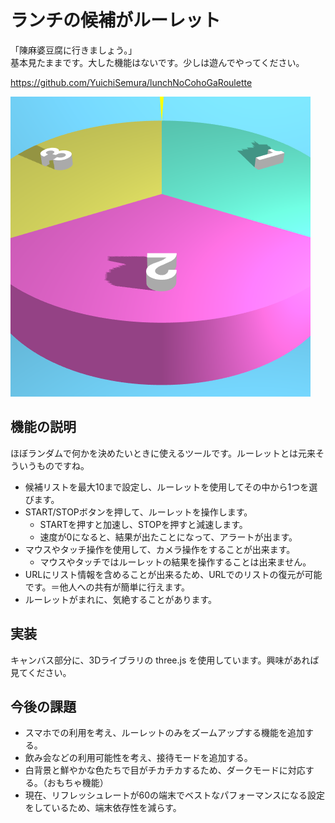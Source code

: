 # ランチの候補がルーレット

「陳麻婆豆腐に行きましょう。」  
基本見たままです。大した機能はないです。少しは遊んでやってください。

https://github.com/YuichiSemura/lunchNoCohoGaRoulette

![favicon](./favicon.png)

## 機能の説明

ほぼランダムで何かを決めたいときに使えるツールです。ルーレットとは元来そういうものですね。

- 候補リストを最大10まで設定し、ルーレットを使用してその中から1つを選びます。
- START/STOPボタンを押して、ルーレットを操作します。
    - STARTを押すと加速し、STOPを押すと減速します。
    - 速度が0になると、結果が出たことになって、アラートが出ます。
- マウスやタッチ操作を使用して、カメラ操作をすることが出来ます。
    - マウスやタッチではルーレットの結果を操作することは出来ません。
- URLにリスト情報を含めることが出来るため、URLでのリストの復元が可能です。＝他人への共有が簡単に行えます。
- ルーレットがまれに、気絶することがあります。

## 実装

キャンバス部分に、3Dライブラリの three.js を使用しています。興味があれば見てください。

## 今後の課題

- スマホでの利用を考え、ルーレットのみをズームアップする機能を追加する。
- 飲み会などの利用可能性を考え、接待モードを追加する。
- 白背景と鮮やかな色たちで目がチカチカするため、ダークモードに対応する。（おもちゃ機能）
- 現在、リフレッシュレートが60の端末でベストなパフォーマンスになる設定をしているため、端末依存性を減らす。